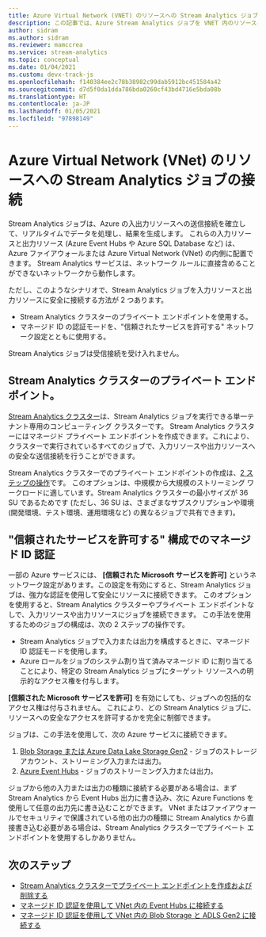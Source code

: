 ```yaml
---
title: Azure Virtual Network (VNET) のリソースへの Stream Analytics ジョブの接続
description: この記事では、Azure Stream Analytics ジョブを VNET 内のリソースに接続する方法について説明します。
author: sidram
ms.author: sidram
ms.reviewer: mamccrea
ms.service: stream-analytics
ms.topic: conceptual
ms.date: 01/04/2021
ms.custom: devx-track-js
ms.openlocfilehash: f140384ee2c78b38982c99dab5912bc451584a42
ms.sourcegitcommit: d7d5f0da1dda786bda0260cf43bd4716e5bda08b
ms.translationtype: HT
ms.contentlocale: ja-JP
ms.lasthandoff: 01/05/2021
ms.locfileid: "97898149"
---
```

# <a name="connect-stream-analytics-jobs-to-resources-in-an-azure-virtual-network-vnet"></a>Azure Virtual Network (VNet) のリソースへの Stream Analytics ジョブの接続

Stream Analytics ジョブは、Azure の入出力リソースへの送信接続を確立して、リアルタイムでデータを処理し、結果を生成します。 これらの入力リソースと出力リソース (Azure Event Hubs や Azure SQL Database など) は、Azure ファイアウォールまたは Azure Virtual Network (VNet) の内側に配置できます。 Stream Analytics サービスは、ネットワーク ルールに直接含めることができないネットワークから動作します。

ただし、このようなシナリオで、Stream Analytics ジョブを入力リソースと出力リソースに安全に接続する方法が 2 つあります。
* Stream Analytics クラスターのプライベート エンドポイントを使用する。
* マネージド ID の認証モードを、"信頼されたサービスを許可する" ネットワーク設定とともに使用する。

Stream Analytics ジョブは受信接続を受け入れません。

## <a name="private-endpoints-in-stream-analytics-clusters"></a>Stream Analytics クラスターのプライベート エンドポイント。
[Stream Analytics クラスター](https://docs.microsoft.com/azure/stream-analytics/cluster-overview)は、Stream Analytics ジョブを実行できる単一テナント専用のコンピューティング クラスターです。 Stream Analytics クラスターにはマネージド プライベート エンドポイントを作成できます。これにより、クラスターで実行されているすべてのジョブで、入力リソースや出力リソースへの安全な送信接続を行うことができます。

Stream Analytics クラスターでのプライベート エンドポイントの作成は、[2 ステップの操作](https://docs.microsoft.com/azure/stream-analytics/private-endpoints)です。 このオプションは、中規模から大規模のストリーミング ワークロードに適しています。Stream Analytics クラスターの最小サイズが 36 SU であるためです (ただし、36 SU は、さまざまなサブスクリプションや環境 (開発環境、テスト環境、運用環境など) の異なるジョブで共有できます)。

## <a name="managed-identity-authentication-with-allow-trusted-services-configuration"></a>"信頼されたサービスを許可する" 構成でのマネージド ID 認証
一部の Azure サービスには、 **[信頼された Microsoft サービスを許可]** というネットワーク設定があります。この設定を有効にすると、Stream Analytics ジョブは、強力な認証を使用して安全にリソースに接続できます。 このオプションを使用すると、Stream Analytics クラスターやプライベート エンドポイントなしで、入力リソースや出力リソースにジョブを接続できます。 この手法を使用するためのジョブの構成は、次の 2 ステップの操作です。
* Stream Analytics ジョブで入力または出力を構成するときに、マネージド ID 認証モードを使用します。
* Azure ロールをジョブのシステム割り当て済みマネージド ID に割り当てることにより、特定の Stream Analytics ジョブにターゲット リソースへの明示的なアクセス権を付与します。 

**[信頼された Microsoft サービスを許可]** を有効にしても、ジョブへの包括的なアクセス権は付与されません。 これにより、どの Stream Analytics ジョブに、リソースへの安全なアクセスを許可するかを完全に制御できます。 

ジョブは、この手法を使用して、次の Azure サービスに接続できます。
1. [Blob Storage または Azure Data Lake Storage Gen2](https://docs.microsoft.com/azure/stream-analytics/blob-output-managed-identity) - ジョブのストレージ アカウント、ストリーミング入力または出力。
2. [Azure Event Hubs](https://docs.microsoft.com/azure/stream-analytics/event-hubs-managed-identity) - ジョブのストリーミング入力または出力。

ジョブから他の入力または出力の種類に接続する必要がある場合は、まず Stream Analytics から Event Hubs 出力に書き込み、次に Azure Functions を使用して任意の出力先に書き込むことができます。 VNet またはファイアウォールでセキュリティで保護されている他の出力の種類に Stream Analytics から直接書き込む必要がある場合は、Stream Analytics クラスターでプライベート エンドポイントを使用するしかありません。

## <a name="next-steps"></a>次のステップ

* [Stream Analytics クラスターでプライベート エンドポイントを作成および削除する](https://docs.microsoft.com/azure/stream-analytics/private-endpoints)
* [マネージド ID 認証を使用して VNet 内の Event Hubs に接続する](https://docs.microsoft.com/azure/stream-analytics/event-hubs-managed-identity)
* [マネージド ID 認証を使用して VNet 内の Blob Storage と ADLS Gen2 に接続する](https://docs.microsoft.com/azure/stream-analytics/blob-output-managed-identity)
